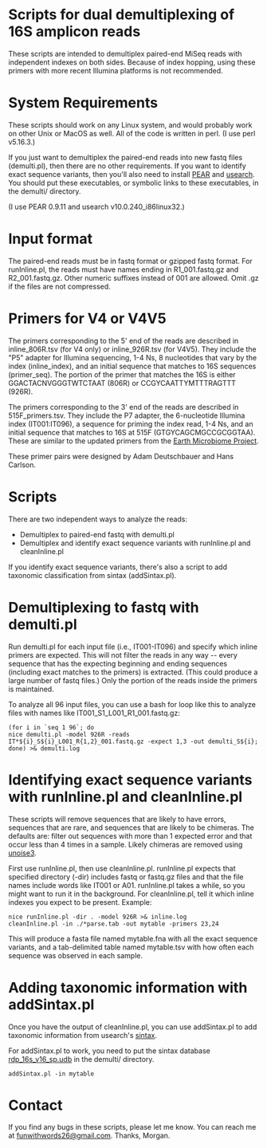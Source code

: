 # Scripts for dual demultiplexing of 16S amplicon reads

These scripts are intended to demultiplex paired-end MiSeq reads with
independent indexes on both sides. Because of index hopping, using
these primers with more recent Illumina platforms is not recommended.

# System Requirements

These scripts should work on any Linux system, and would probably work
on other Unix or MacOS as well. All of the code is written in perl. (I
use perl v5.16.3.)

If you just want to demultiplex the paired-end reads into new fastq
files (demulti.pl), then there are no other requirements. If you want
to identify exact sequence variants, then you'll also need to install
[PEAR](https://cme.h-its.org/exelixis/web/software/pear/) and
[usearch](http://www.drive5.com/usearch/). You should put these
executables, or symbolic links to these executables, in the demulti/
directory.

(I use PEAR 0.9.11 and usearch v10.0.240_i86linux32.)

# Input format

The paired-end reads must be in fastq format or gzipped fastq
format. For runInline.pl, the reads must have names ending in
R1_001.fastq.gz and R2_001.fastq.gz. Other numeric suffixes instead of
001 are allowed. Omit .gz if the files are not compressed.

# Primers for V4 or V4V5 

The primers corresponding to the 5' end of the reads are described in
inline_806R.tsv (for V4 only) or inline_926R.tsv (for V4V5). They
include the "P5" adapter for Illumina sequencing, 1-4 Ns, 8
nucleotides that vary by the index (inline_index), and an initial
sequence that matches to 16S sequences (primer_seq). The portion of
the primer that matches the 16S is either GGACTACNVGGGTWTCTAAT (806R)
or CCGYCAATTYMTTTRAGTTT (926R).

The primers corresponding to the 3' end of the reads are described in
515F_primers.tsv. They include the P7 adapter, the 6-nucleotide
Illumina index (IT001:IT096), a sequence for priming the index read,
1-4 Ns, and an initial sequence that matches to 16S at 515F
(GTGYCAGCMGCCGCGGTAA). These are similar to the updated primers from
the
[Earth Microbiome Project](https://earthmicrobiome.org/protocols-and-standards/16s/).

These primer pairs were designed by Adam Deutschbauer and Hans Carlson.

# Scripts

There are two independent ways to analyze the reads:

* Demultiplex to paired-end fastq with demulti.pl
* Demultiplex and identify exact sequence variants with runInline.pl and cleanInline.pl

If you identify exact sequence variants, there's also a script to add
taxonomic classification from sintax (addSintax.pl).

# Demultiplexing to fastq with demulti.pl

Run demulti.pl for each input file (i.e., IT001-IT096) and specify which inline primers are expected. This will not filter the reads in any way -- every sequence that has the expecting beginning and ending sequences (including exact matches to the primers) is extracted. (This could produce a large number of fastq files.) Only the portion of the reads inside the primers is maintained.

To analyze all 96 input files, you can use a bash for loop like this to analyze files with names like IT001_S1_L001_R1_001.fastq.gz:

```
(for i in `seq 1 96`; do
nice demulti.pl -model 926R -reads IT*${i}_S${i}_L001_R{1,2}_001.fastq.gz -expect 1,3 -out demulti_S${i};
done) >& demulti.log
```

# Identifying exact sequence variants with runInline.pl and cleanInline.pl

These scripts will remove sequences that are likely to have errors,
sequences that are rare, and sequences that are likely to be
chimeras. The defaults are: filter out sequences with more than 1
expected error and that occur less than 4 times in a sample. Likely chimeras are removed using
[unoise3](https://www.drive5.com/usearch/manual/unoise_algo.html).

First use runInline.pl, then use cleanInline.pl. runInline.pl expects
that specified directory (-dir) includes fastq or fastq.gz files and
that the file names include words like IT001 or A01. runInline.pl
takes a while, so you might want to run it in the background. For
cleanInline.pl, tell it which inline indexes you expect to be present. Example:

```
nice runInline.pl -dir . -model 926R >& inline.log
cleanInline.pl -in ./*parse.tab -out mytable -primers 23,24
```

This will produce a fasta file named mytable.fna with all the exact
sequence variants, and a tab-delimited table named mytable.tsv with
how often each sequence was observed in each sample.

# Adding taxonomic information with addSintax.pl

Once you have the output of cleanInline.pl, you can use addSintax.pl to add taxonomic information from usearch's
[sintax](https://www.drive5.com/usearch/manual/cmd_sintax.html).

For addSintax.pl to work, you need to put the sintax database
[rdp_16s_v16_sp.udb](https://www.drive5.com/usearch/manual/sintax_downloads.html)
in the demulti/ directory.

```
addSintax.pl -in mytable
```

# Contact

If you find any bugs in these scripts, please let me know.
You can reach me at funwithwords26@gmail.com. Thanks, Morgan.
